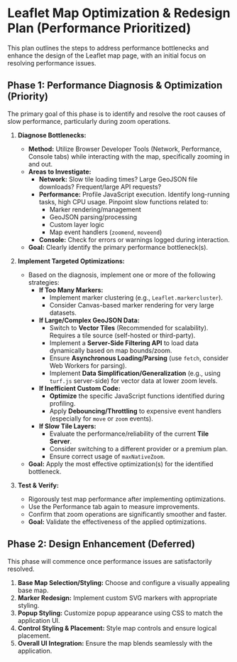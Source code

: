 # Leaflet Map Optimization & Redesign Plan (Performance Prioritized)

This plan outlines the steps to address performance bottlenecks and enhance the design of the Leaflet map page, with an initial focus on resolving performance issues.

## Phase 1: Performance Diagnosis & Optimization (Priority)

The primary goal of this phase is to identify and resolve the root causes of slow performance, particularly during zoom operations.

1.  **Diagnose Bottlenecks:**
    *   **Method:** Utilize Browser Developer Tools (Network, Performance, Console tabs) while interacting with the map, specifically zooming in and out.
    *   **Areas to Investigate:**
        *   **Network:** Slow tile loading times? Large GeoJSON file downloads? Frequent/large API requests?
        *   **Performance:** Profile JavaScript execution. Identify long-running tasks, high CPU usage. Pinpoint slow functions related to:
            *   Marker rendering/management
            *   GeoJSON parsing/processing
            *   Custom layer logic
            *   Map event handlers (`zoomend`, `moveend`)
        *   **Console:** Check for errors or warnings logged during interaction.
    *   **Goal:** Clearly identify the primary performance bottleneck(s).

2.  **Implement Targeted Optimizations:**
    *   Based on the diagnosis, implement one or more of the following strategies:
        *   **If Too Many Markers:**
            *   Implement marker clustering (e.g., `Leaflet.markercluster`).
            *   Consider Canvas-based marker rendering for very large datasets.
        *   **If Large/Complex GeoJSON Data:**
            *   Switch to **Vector Tiles** (Recommended for scalability). Requires a tile source (self-hosted or third-party).
            *   Implement a **Server-Side Filtering API** to load data dynamically based on map bounds/zoom.
            *   Ensure **Asynchronous Loading/Parsing** (use `fetch`, consider Web Workers for parsing).
            *   Implement **Data Simplification/Generalization** (e.g., using `turf.js` server-side) for vector data at lower zoom levels.
        *   **If Inefficient Custom Code:**
            *   **Optimize** the specific JavaScript functions identified during profiling.
            *   Apply **Debouncing/Throttling** to expensive event handlers (especially for `move` or `zoom` events).
        *   **If Slow Tile Layers:**
            *   Evaluate the performance/reliability of the current **Tile Server**.
            *   Consider switching to a different provider or a premium plan.
            *   Ensure correct usage of `maxNativeZoom`.
    *   **Goal:** Apply the most effective optimization(s) for the identified bottleneck.

3.  **Test & Verify:**
    *   Rigorously test map performance after implementing optimizations.
    *   Use the Performance tab again to measure improvements.
    *   Confirm that zoom operations are significantly smoother and faster.
    *   **Goal:** Validate the effectiveness of the applied optimizations.

## Phase 2: Design Enhancement (Deferred)

This phase will commence once performance issues are satisfactorily resolved.

1.  **Base Map Selection/Styling:** Choose and configure a visually appealing base map.
2.  **Marker Redesign:** Implement custom SVG markers with appropriate styling.
3.  **Popup Styling:** Customize popup appearance using CSS to match the application UI.
4.  **Control Styling & Placement:** Style map controls and ensure logical placement.
5.  **Overall UI Integration:** Ensure the map blends seamlessly with the application.